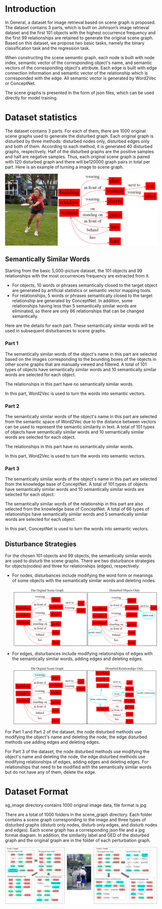# Introduction

In General, a dataset for image retrieval based on scene graph is proposed. The dataset contains 3 parts, which is built on Johnson’s image retrieval dataset and the first 101 objects with the highest occurrence frequency and the first 99 relationships are retained to generate the original scene graph. Based on this dataset, we propose two basic tasks, namely the binary classification task and the regression task.  

When constructing the scene semantic graph, each node is built with node index,  semantic vector of the corresponding object's name,  and semantic vectors of the corresponding object's attribute.  Each edge is built with edge connection information and semantic vector of the relationship which is corresponded with the edge. All semantic vector is generated by Word2Vec or ConceptNet. 

The scene graphs is presented in the form of json files, which can be used directly for model training.

# Dataset statistics

The dataset contains 3 parts. For each of them, there are 1000 original scene graphs used to generate the disturbed graph. Each original graph is disturbed by three methods: disturbed nodes only, disturbed edges only and both of them. According to each method, it is generated 40 disturbed graphs, respectively. Half of the disturbed graphs are the positive samples and half are negative samples. Thus, each original scene graph is paired with 120 disturbed graph and there will be120000 graph pairs in total per part. Here is an example of turning a image to scene graph.

![](res/example.png)

## Semantically Similar Words

Starting from the basic 5,000-picture dataset, the 101 objects and 99 relationships with the most occurrences frequency are extracted from it.

- For objects, 10 words or phrases semantically closed to the target object are generated by artificial statistics or semantic vector mapping tools.
- For relationships, 5 words or phrases semantically closed to the target relationship are generated by ConceptNet. In addition, some relationships having less than 5 semantically similar words are eliminated, so there are only 66 relationships that can be changed semantically. 

Here are the details for each part. These semantically similar words will be used in subsequent disturbances to scene graphs.

### Part 1

The semantically similar words of the object's name in this part are selected based on the images corresponding to the bounding boxes of the objects in other scene graphs that are manually viewed and filtered. A total of 101 types of objects have semantically similar words and 10 semantically similar words are selected for each object.

The relationships in this part have no  semantically similar words.

In this part, Word2Vec is used to turn the words into semantic vectors.

### Part 2

The semantically similar words of the object's name in this part are selected from the semantic space of Word2Vec due to the distance between vectors can be used to represent the semantic similarity in text. A total of 101 types of objects have semantically similar words and 10 semantically similar words are selected for each object.

The relationships in this part have no  semantically similar words.

In this part, Word2Vec is used to turn the words into semantic vectors.

### Part 3

The semantically similar words of the object's name in this part are selected from the knowledge base of ConceptNet.  A total of 101 types of objects have semantically similar words and 10 semantically similar words are selected for each object.

The semantically similar words of the relationship in this part are also selected from the knowledge base of ConceptNet. A total of 66 types of relationships have semantically similar words and 5 semantically similar words are selected for each object. 

In this part, ConceptNet is used to turn the words into semantic vectors.

## Disturbance Strategies

For the chosen 101 objects and 99 objects, the semantically similar words are used to disturb the scene graphs. There are two disturbance strategies for objects(nodes) and three for relationships (edges), respectively.

- For nodes, disturbances include modifying the word form or meanings of some objects with the semantically similar words and deleting nodes.

  ![](res/obj_only.png)

- For edges, disturbances include modifying relationships of edges with the semantically similar words, adding edges and deleting edges. 

  ![](res/rela_only.png)

For Part 1 and Part 2 of the dataset, the node disturbed methods use modifying the object's name and deleting the node, the edge disturbed methods use adding edges and deleting edges.

For Part 3 of the dataset,  the node disturbed methods use modifying the object's name and deleting the node, the edge disturbed methods use  modifying relationships of edges, adding edges and deleting edges. For relationships that need to be modified with the semantically similar words but do not have any of them, delete the edge.



# Dataset Format

sg_image directory contains 1000 original image data, file format is jpg

There are a total of 1000 folders in the scene_graph directory. Each folder contains a scene graph corresponding to the image and three types of disturbed graphs (disturb only nodes, disturb only edges, and disturb nodes and edges).  Each scene graph has a corresponding json file and a jpg format diagram. In addition, the similarity label and GED of the disturbed graph and the original graph are in the folder of each perturbation graph.


![](res/main_figure_1.jpg)
